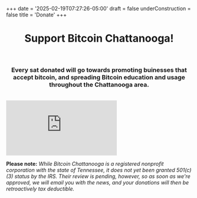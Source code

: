 +++
date = '2025-02-19T07:27:26-05:00'
draft = false
underConstruction = false
title = 'Donate'
+++

<div class="article">

<h1 style="text-align:center">Support Bitcoin Chattanooga!</h1>

<br>

<h3 style="text-align:center">Every sat donated will go towards promoting buinesses that accept bitcoin, and spreading Bitcoin education and usage throughout the Chattanooga area.</h3>

<br>

<iframe src='https://btcpay.satcrowd.com/apps/23zSkvmJdv2AECLfcom4Xij5zLLh/pos' style='max-width: 100%; border: 0;'></iframe>

<br>

<b>Please note:</b> <i>While Bitcoin Chattanooga is a registered nonprofit corporation with the state of Tennessee, it does not yet been granted 501(c)(3) status by the IRS. Their review is pending, however, so as soon as we're approved, we will email you with the news, and your donations will then be retroactively tax deductible.</i>

<br>

</div>
